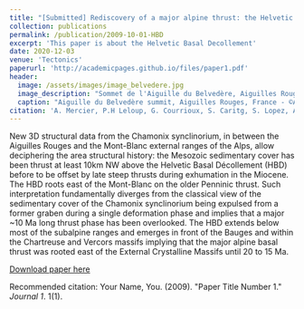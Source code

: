 ```yaml
---
title: "[Submitted] Rediscovery of a major alpine thrust: the Helvetic Basal Decollement"
collection: publications
permalink: /publication/2009-10-01-HBD
excerpt: 'This paper is about the Helvetic Basal Decollement'
date: 2020-12-03
venue: 'Tectonics'
paperurl: 'http://academicpages.github.io/files/paper1.pdf'
header:
  image: /assets/images/image_belvedere.jpg
  image_description: "Sommet de l'Aiguille du Belvedère, Aiguilles Rouges, France"
  caption: "Aiguille du Belvedère summit, Aiguilles Rouges, France - ©Antoine Mercier"
citation: 'A. Mercier, P.H Leloup, G. Courrioux, S. Caritg, S. Lopez, A. Kalifi (2020). &quot;Rediscovery of a major alpine thrust: the Helvetic Basal Decollement.&quot; <i>Journal 1</i>. 1(1).'
---
```

New 3D structural data from the Chamonix synclinorium, in between the Aiguilles Rouges and the Mont-Blanc external ranges of the Alps, allow deciphering the area structural history: the Mesozoic sedimentary cover has been thrust at least 10km NW above the Helvetic Basal Décollement (HBD) before to be offset by late steep thrusts during exhumation in the Miocene. The HBD roots east of the Mont-Blanc on the older Penninic thrust. Such interpretation fundamentally diverges from the classical view of the sedimentary cover of the Chamonix synclinorium being expulsed from a former graben during a single deformation phase and implies that a major ~10 Ma long thrust phase has been overlooked. The HBD extends below most of the subalpine ranges and emerges in front of the Bauges and within the Chartreuse and Vercors massifs implying that the major alpine basal thrust was rooted east of the External Crystalline Massifs until 20 to 15 Ma.

[Download paper here](http://academicpages.github.io/files/paper1.pdf)

Recommended citation: Your Name, You. (2009). "Paper Title Number 1." <i>Journal 1</i>. 1(1).
